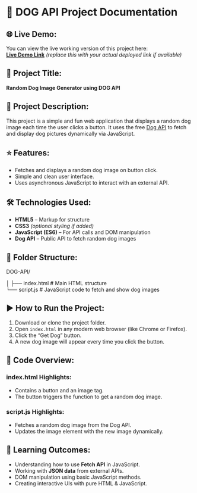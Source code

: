 # 🐶 DOG API Project Documentation

## 🌐 Live Demo:
You can view the live working version of this project here:  
**[Live Demo Link](#)** *(replace this with your actual deployed link if available)*

## 📌 Project Title:
**Random Dog Image Generator using DOG API**

## 📝 Project Description:
This project is a simple and fun web application that displays a random dog image each time the user clicks a button. It uses the free [Dog API](https://dog.ceo/dog-api/) to fetch and display dog pictures dynamically via JavaScript.

## ⭐ Features:
- Fetches and displays a random dog image on button click.  
- Simple and clean user interface.  
- Uses asynchronous JavaScript to interact with an external API.

## 🛠️ Technologies Used:
- **HTML5** – Markup for structure  
- **CSS3** *(optional styling if added)*  
- **JavaScript (ES6)** – For API calls and DOM manipulation  
- **Dog API** – Public API to fetch random dog images  

## 📁 Folder Structure:

DOG-API/

│
├── index.html        # Main HTML structure  
└── script.js         # JavaScript code to fetch and show dog images  

## ▶️ How to Run the Project:
1. Download or clone the project folder.  
2. Open `index.html` in any modern web browser (like Chrome or Firefox).  
3. Click the “Get Dog” button.  
4. A new dog image will appear every time you click the button.

## 📂 Code Overview:

### index.html Highlights:
- Contains a button and an image tag.
- The button triggers the function to get a random dog image.

### script.js Highlights:
- Fetches a random dog image from the Dog API.
- Updates the image element with the new image dynamically.

## 🧠 Learning Outcomes:
- Understanding how to use **Fetch API** in JavaScript.  
- Working with **JSON data** from external APIs.  
- DOM manipulation using basic JavaScript methods.  
- Creating interactive UIs with pure HTML & JavaScript.
